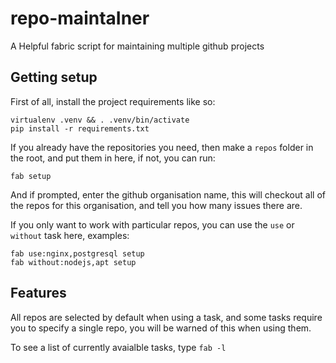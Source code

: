 # repo-maintaIner

A Helpful fabric script for maintaining multiple github projects


## Getting setup

First of all, install the project requirements like so:

    virtualenv .venv && . .venv/bin/activate
    pip install -r requirements.txt

If you already have the repositories you need, then make a `repos` folder in
the root, and put them in here, if not, you can run:

    fab setup

And if prompted, enter the github organisation name, this will checkout all of
the repos for this organisation, and tell you how many issues there are.

If you only want to work with particular repos, you can use the `use` or
`without` task here, examples:

    fab use:nginx,postgresql setup
    fab without:nodejs,apt setup

## Features

All repos are selected by default when using a task, and some tasks require
you to specify a single repo, you will be warned of this when using them.

To see a list of currently avaialble tasks, type `fab -l`
